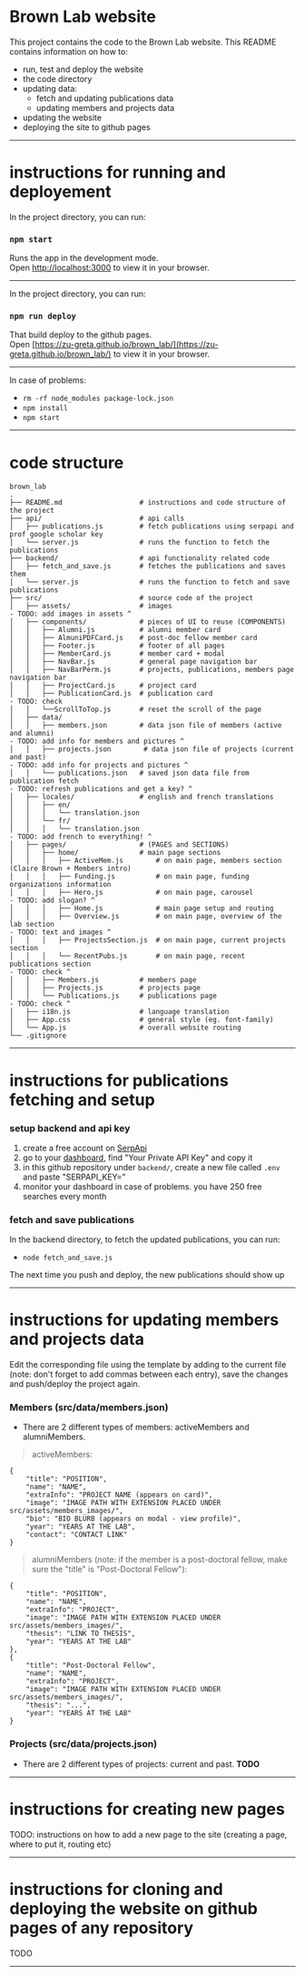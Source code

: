 # Brown Lab website
This project contains the code to the Brown Lab website. This README contains information on how to:
- run, test and deploy the website 
- the code directory 
- updating data:
    - fetch and updating publications data
    - updating members and projects data
- updating the website 
- deploying the site to github pages

---

# instructions for running and deployement
In the project directory, you can run:

### `npm start`

Runs the app in the development mode.\
Open [http://localhost:3000](http://localhost:3000) to view it in your browser.

---

In the project directory, you can run:

### `npm run deploy`

That build deploy to the github pages.\
Open [https://zu-greta.github.io/brown_lab/](https://zu-greta.github.io/brown_lab/) to view it in your browser.

---

In case of problems:
- `rm -rf node_modules package-lock.json`
- `npm install`
- `npm start`

---

# code structure

```
brown_lab
.
├── README.md                   # instructions and code structure of the project
├── api/                        # api calls 
│   ├── publications.js         # fetch publications using serpapi and prof google scholar key
│   └── server.js               # runs the function to fetch the publications
├── backend/                    # api functionality related code
│   ├── fetch_and_save.js       # fetches the publications and saves them
│   └── server.js               # runs the function to fetch and save publications
├── src/                        # source code of the project
│   ├── assets/                 # images
- TODO: add images in assets ^
│   ├── components/             # pieces of UI to reuse (COMPONENTS)
│   │   ├── Alumni.js           # alumni member card 
│   │   ├── AlmuniPDFCard.js    # post-doc fellow member card
│   │   ├── Footer.js           # footer of all pages
│   │   ├── MemberCard.js       # member card + modal
│   │   ├── NavBar.js           # general page navigation bar
│   │   ├── NavBarPerm.js       # projects, publications, members page navigation bar
│   │   ├── ProjectCard.js      # project card
│   │   ├── PublicationCard.js  # publication card
- TODO: check 
│   │   └──ScrollToTop.js       # reset the scroll of the page
│   ├── data/
│   │   ├── members.json        # data json file of members (active and alumni)
- TODO: add info for members and pictures ^
│   │   ├── projects.json        # data json file of projects (current and past)
- TODO: add info for projects and pictures ^
│   │   └── publications.json   # saved json data file from publication fetch
- TODO: refresh publications and get a key? ^
│   ├── locales/                # english and french translations
│   │   ├── en/
│   │   │   └── translation.json        
│   │   └── fr/
│   │   │   └── translation.json
- TODO: add french to everything! ^
│   ├── pages/                  # (PAGES and SECTIONS)
│   │   ├── home/               # main page sections
│   │   │   ├── ActiveMem.js        # on main page, members section (Claire Brown + Members intro)
│   │   │   ├── Funding.js          # on main page, funding organizations information
│   │   │   ├── Hero.js             # on main page, carousel
- TODO: add slogan? ^
│   │   │   ├── Home.js             # main page setup and routing
│   │   │   ├── Overview.js         # on main page, overview of the lab section
- TODO: text and images ^
│   │   │   ├── ProjectsSection.js  # on main page, current projects section
│   │   │   └── RecentPubs.js       # on main page, recent publications section
- TODO: check ^
│   │   ├── Members.js          # members page
│   │   ├── Projects.js         # projects page
│   │   └── Publications.js     # publications page
- TODO: check ^
│   ├── i18n.js                 # language translation
│   ├── App.css                 # general style (eg. font-family)
│   └── App.js                  # overall website routing
└── .gitignore

```

---

# instructions for publications fetching and setup

### setup backend and api key
1. create a free account on [SerpApi](https://serpapi.com/)
2. go to your [dashboard](https://serpapi.com/dashboard), find "Your Private API Key" and copy it
3. in this github repository under `backend/`, create a new file called `.env` and paste "SERPAPI_KEY=<YOUR PRIVATE KEY HERE>"
4. monitor your dashboard in case of problems. you have 250 free searches every month

### fetch and save publications
In the backend directory, to fetch the updated publications, you can run:
- `node fetch_and_save.js`

The next time you push and deploy, the new publications should show up

---

# instructions for updating members and projects data
Edit the corresponding file using the template by adding to the current file (note: don't forget to add commas between each entry), save the changes and push/deploy the project again.

### Members (src/data/members.json)
- There are 2 different types of members: activeMembers and alumniMembers. 
> activeMembers:
```
{
    "title": "POSITION",
    "name": "NAME",
    "extraInfo": "PROJECT NAME (appears on card)",
    "image": "IMAGE PATH WITH EXTENSION PLACED UNDER src/assets/members_images/",
    "bio": "BIO BLURB (appears on modal - view profile)",
    "year": "YEARS AT THE LAB",
    "contact": "CONTACT LINK"
}
```

> alumniMembers (note: if the member is a post-doctoral fellow, make sure the "title" is "Post-Doctoral Fellow"):
```
{
    "title": "POSITION",
    "name": "NAME",
    "extraInfo": "PROJECT",
    "image": "IMAGE PATH WITH EXTENSION PLACED UNDER src/assets/members_images/",
    "thesis": "LINK TO THESIS",
    "year": "YEARS AT THE LAB"
},
{
    "title": "Post-Doctoral Fellow",
    "name": "NAME",
    "extraInfo": "PROJECT",
    "image": "IMAGE PATH WITH EXTENSION PLACED UNDER src/assets/members_images/",
    "thesis": "...",
    "year": "YEARS AT THE LAB"
}
```

### Projects (src/data/projects.json)
- There are 2 different types of projects: current and past.
**TODO**

---

# instructions for creating new pages

TODO: instructions on how to add a new page to the site (creating a page, where to put it, routing etc)

---

# instructions for cloning and deploying the website on github pages of any repository

TODO

---